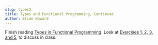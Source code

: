 ```yaml
---
slug: types2
title: Types and Functional Programming, Continued
author: Brian Howard
---
```


Finish reading [Types in Functional Programming](/docs/fp/types). Look at [Exercises 1, 2, 3, and 5](/docs/fp/types#exercises), to discuss in class.
